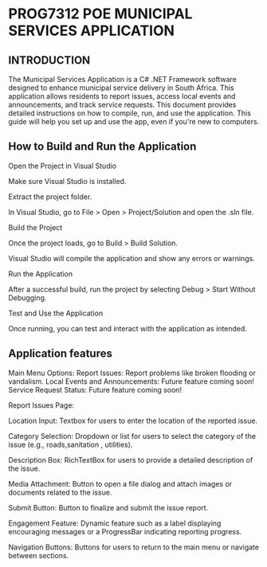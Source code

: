 # PROG7312 POE MUNICIPAL SERVICES APPLICATION

## INTRODUCTION
The Municipal Services Application is a C# .NET Framework software designed to enhance municipal service delivery in South Africa. This application allows residents to report issues, access local events and announcements, and track service requests. This document provides detailed instructions on how to compile, run, and use the application. This guide will help you set up and use the app, even if you're new to computers.

## How to Build and Run the Application

Open the Project in Visual Studio

Make sure Visual Studio is installed.

Extract the project folder.

In Visual Studio, go to File > Open > Project/Solution and open the .sln file.

Build the Project

Once the project loads, go to Build > Build Solution.

Visual Studio will compile the application and show any errors or warnings.

Run the Application

After a successful build, run the project by selecting Debug > Start Without Debugging.

Test and Use the Application

Once running, you can test and interact with the application as intended.

## Application features

Main Menu Options:
Report Issues: Report problems like broken flooding or vandalism.
Local Events and Announcements: Future feature coming soon!
Service Request Status: Future feature coming soon!

Report Issues Page:

Location Input: Textbox for users to enter the location of the reported issue.

Category Selection: Dropdown or list for users to select the category of the issue (e.g., roads,sanitation , utilities).

Description Box: RichTextBox for users to provide a detailed description of the issue.

Media Attachment: Button to open a file dialog and attach images or documents related to the issue.

Submit Button: Button to finalize and submit the issue report.

Engagement Feature: Dynamic feature such as a label displaying encouraging messages or a ProgressBar indicating reporting progress.

Navigation Buttons: Buttons for users to return to the main menu or navigate between sections.
